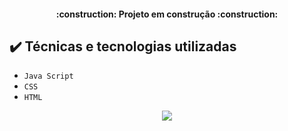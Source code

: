 <h4 align="center"> 
    :construction:  Projeto em construção  :construction:
</h4>

## ✔️ Técnicas e tecnologias utilizadas

- ``Java Script``
- ``CSS``
- ``HTML``

<p align="center">
<img loading="lazy" src="http://img.shields.io/static/v1?label=STATUS&message=EM%20DESENVOLVIMENTO&color=GREEN&style=for-the-badge"/>
</p>
